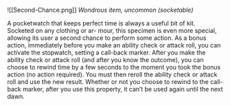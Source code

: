 ![[Second-Chance.png]]
*Wondrous item, uncommon (socketable)*

A pocketwatch that keeps perfect time is always
a useful bit of kit. Socketed on any clothing or ar-
mour, this specimen is even more special, allowing
its user a second chance to perform some action.
As a bonus action, immediately before you make
an ability check or attack roll, you can activate the
stopwatch, setting a call-back marker. After you
make the ability check or attack roll (and after you
know the outcome), you can choose to rewind time
by a few seconds to the moment you took the bonus
action (no action required). You must then reroll the
ability check or attack roll and use the new result.
Whether or not you choose to rewind to the call-
back marker, after you use this property, it can’t be
used again until the next dawn.